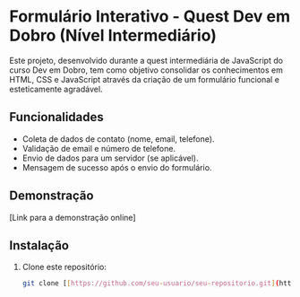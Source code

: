 # Formulário Interativo - Quest Dev em Dobro (Nível Intermediário)

Este projeto, desenvolvido durante a quest intermediária de JavaScript do curso Dev em Dobro, tem como objetivo consolidar os conhecimentos em HTML, CSS e JavaScript através da criação de um formulário funcional e esteticamente agradável.

## Funcionalidades
* Coleta de dados de contato (nome, email, telefone).
* Validação de email e número de telefone.
* Envio de dados para um servidor (se aplicável).
* Mensagem de sucesso após o envio do formulário.

## Demonstração
[Link para a demonstração online]

## Instalação
1. Clone este repositório:
   ```bash
   git clone [[https://github.com/seu-usuario/seu-repositorio.git](https://www.google.com/search?q=https://github.com/seu-usuario/seu-repositorio.git)]([https://github.com/seu-usuario/seu-repositorio.git](https://www.google.com/search?q=https://github.com/seu-usuario/seu-repositorio.git))
